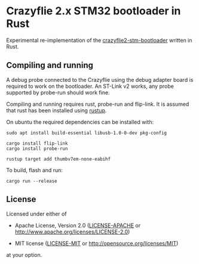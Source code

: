 # Crazyflie 2.x STM32 bootloader in Rust

Experimental re-implementation of the [crazyflie2-stm-bootloader](https://github.com/bitcraze/crazyflie2-stm-bootloader)
written in Rust.

## Compiling and running

A debug probe connected to the Crazyflie using the debug adapter board is required to work on the bootloader.
An ST-Link v2 works, any probe supported by probe-run should work fine.

Compiling and running requires rust, probe-run and flip-link.
It is assumed that rust has been installed using [rustup](https://rustup.rs).

On ubuntu the required dependencies can be installed with:
```
sudo apt install build-essential libusb-1.0-0-dev pkg-config

cargo install flip-link
cargo install probe-run

rustup target add thumbv7em-none-eabihf
```

To build, flash and run:
```
cargo run --release
```

## License

Licensed under either of

- Apache License, Version 2.0 ([LICENSE-APACHE](LICENSE-APACHE) or
  http://www.apache.org/licenses/LICENSE-2.0)

- MIT license ([LICENSE-MIT](LICENSE-MIT) or http://opensource.org/licenses/MIT)

at your option.
